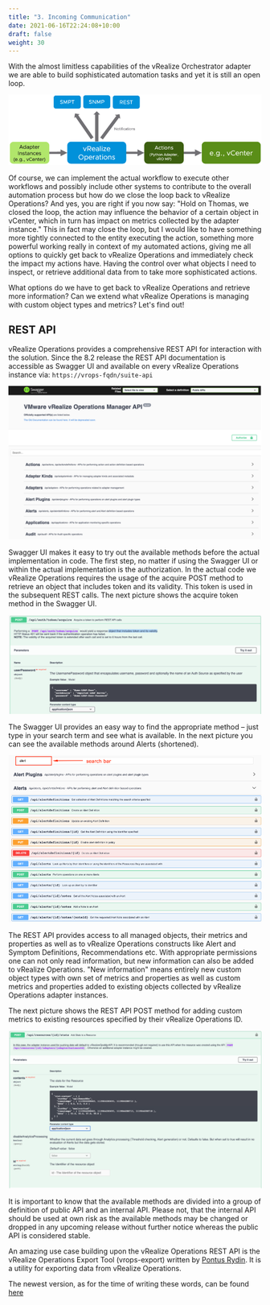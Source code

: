 ```yaml
---
title: "3. Incoming Communication"
date: 2021-06-16T22:24:08+10:00
draft: false
weight: 30
---
```


With the almost limitless capabilities of the vRealize Orchestrator adapter we are able to build sophisticated automation tasks and yet it is still an open loop.

![](4.6.3-fig-1.png "Open-loop control with vRealize Operations")

Of course, we can implement the actual workflow to execute other workflows and possibly include other systems to contribute to the overall automation process but how do we close the loop back to vRealize Operations? And yes, you are right if you now say: "Hold on Thomas, we closed the loop, the action may influence the behavior of a certain object in vCenter, which in turn has impact on metrics collected by the adapter instance." This in fact may close the loop, but I would like to have something more tightly connected to the entity executing the action, something more powerful working really in context of my automated actions, giving me all options to quickly get back to vRealize Operations and immediately check the impact my actions have. Having the control over what objects I need to inspect, or retrieve additional data from to take more sophisticated actions.

What options do we have to get back to vRealize Operations and retrieve more information? Can we extend what vRealize Operations is managing with custom object types and metrics? Let's find out!

## REST API

vRealize Operations provides a comprehensive REST API for interaction with the solution. Since the 8.2 release the REST API documentation is accessible as Swagger UI and available on every vRealize Operations instance via: `https://vrops-fqdn/suite-api`

![](4.6.3-fig-2.png "vRealize Operations Swagger UI")

Swagger UI makes it easy to try out the available methods before the actual implementation in code. The first step, no matter if using the Swagger UI or within the actual implementation is the authorization. In the actual code we vRealize Operations requires the usage of the acquire POST method to retrieve an object that includes token and its validity. This token is used in the subsequent REST calls. The next picture shows the acquire token method in the Swagger UI.

![](4.6.3-fig-3.png "Acquire token POST method in the Swagger UI")

The Swagger UI provides an easy way to find the appropriate method – just type in your search term and see what is available. In the next picture you can see the available methods around Alerts (shortened).

![](4.6.3-fig-4.png "Swagger UI - search bar")

The REST API provides access to all managed objects, their metrics and properties as well as to vRealize Operations constructs like Alert and Symptom Definitions, Recommendations etc. With appropriate permissions one can not only read information, but new information can also be added to vRealize Operations. "New information" means entirely new custom object types with own set of metrics and properties as well as custom metrics and properties added to existing objects collected by vRealize Operations adapter instances.

The next picture shows the REST API POST method for adding custom metrics to existing resources specified by their vRealize Operations ID.

![](4.6.3-fig-5.png "REST API method for adding custom metrics")

It is important to know that the available methods are divided into a group of definition of public API and an internal API. Please not, that the internal API should be used at own risk as the available methods may be changed or dropped in any upcoming release without further notice whereas the public API is considered stable.

An amazing use case building upon the vRealize Operations REST API is the vRealize Operations Export Tool (vrops-export) written by [Pontus Rydin](https://www.linkedin.com/in/prydin/). It is a utility for exporting data from vRealize Operations.

The newest version, as for the time of writing these words, can be found [here](https://github.com/vmware/vrops-export/releases/tag/3.0.0-BETA1)